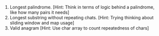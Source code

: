 1. Longest palindrome. [Hint: Think in terms of logic behind a palindrome, like how many pairs it needs]
2. Longest substring without repeating chats. [Hint: Trying thinking about sliding window and map usage]
3. Valid anagram [Hint: Use char array to count repeatedness of chars]
